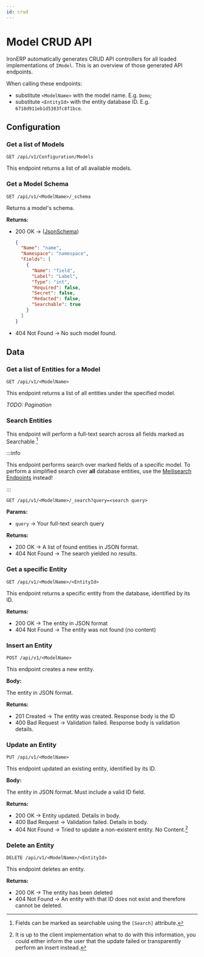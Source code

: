 ```yaml
---
id: crud
---
```


# Model CRUD API

IronERP automatically generates CRUD API controllers for all loaded 
implementations of `IModel`. This is an overview of those generated API
endpoints.

When calling these endpoints:

 - substitute `<ModelName>` with the model name. E.g. `Demo`;
 - substitute `<EntityId>` with the entity database ID. E.g. `6718d911eb1d5383fc8f1bce`.

## Configuration

### Get a list of Models

`GET /api/v1/Configuration/Models`

This endpoint returns a list of all available models.

### Get a Model Schema

`GET /api/v1/<ModelName>/_schema`

Returns a model's schema.

**Returns:**

 - 200 OK -> ([JsonSchema](https://github.com/IronERP/IronERP/blob/main/support/json_schema/model_schema.json))
   ```json
   {
     "Name": "name",
     "Namespace": "namespace",
     "Fields": [
       {
         "Name": "field",
         "Label": "Label",
         "Type": "int",
         "Required": false,
         "Secret": false,
         "Redacted": false,
         "Searchable": true
       }
     ]
   }
   ```
 - 404 Not Found -> No such model found.

## Data

### Get a list of Entities for a Model

`GET /api/v1/<ModelName>`

This endpoint returns a list of all entities under the specified model.

*TODO: Pagination*

### Search Entities

This endpoint will perform a full-text search across all fields marked as 
Searchable [^2]

:::info

This endpoint performs search over marked fields of a specific model. To
perform a simplified search over **all** database entities, use the
[Meilisearch Endpoints](/docs/engine/API/meilisearch-api) instead!

:::

`GET /api/v1/<ModelName>/_search?query=<search query>`

**Params:**

 - `query` -> Your full-text search query

**Returns:**

 - 200 OK -> A list of found entities in JSON format.
 - 404 Not Found -> The search yielded no results.


### Get a specific Entity

`GET /api/v1/<ModelName>/<EntityId>`

This endpoint returns a specific entity from the database, identified by its ID.

**Returns:**

 - 200 OK -> The entity in JSON format
 - 404 Not Found -> The entity was not found (no content)

### Insert an Entity

`POST /api/v1/<ModelName>`

This endpoint creates a new entity.

**Body:**

The entity in JSON format.

**Returns:**

 - 201 Created -> The entity was created. Response body is the ID
 - 400 Bad Request -> Validation failed. Response body is validation details.

### Update an Entity

`PUT /api/v1/<ModelName>`

This endpoint updated an existing entity, identified by its ID.

**Body:**

The entity in JSON format. Must include a valid ID field.

**Returns:**

 - 200 OK -> Entity updated. Details in body.
 - 400 Bad Request -> Validation failed. Details in body.
 - 404 Not Found -> Tried to update a non-existent entity. No Content.[^1]

### Delete an Entity

`DELETE /api/v1/<ModelName>/<EntityId>`

This endpoint deletes an entity.

**Returns:**

 - 200 OK -> The entity has been deleted
 - 404 Not Found -> An entity with that ID does not exist and therefore cannot
   be deleted.

[^1]: It is up to the client implementation what to do with this information,
      you could either inform the user that the update failed or transparently
      perform an insert instead.
[^2]: Fields can be marked as searchable using the `[Search]` attribute.